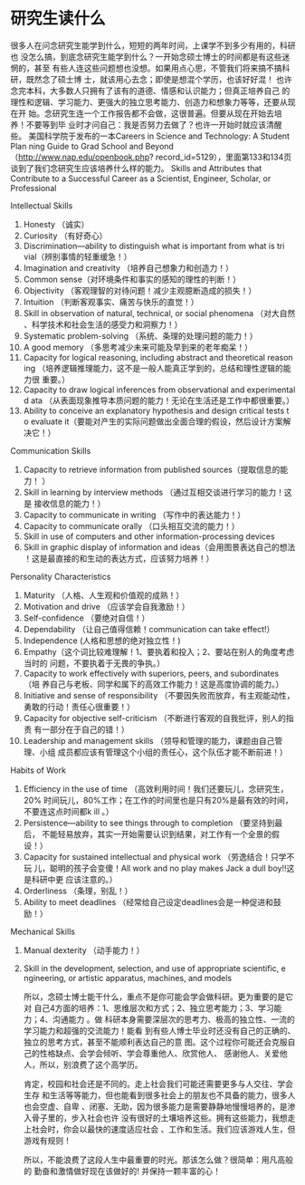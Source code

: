 # 研究生读什么

很多人在问念研究生能学到什么，短短的两年时间，上课学不到多少有用的，科研也
没怎么搞，到底念研究生能学到什么？一开始念硕士博士的时间都是有这些迷惘的，甚至
有些人连这些问题想也没想。如果用点心思，不管我们将来搞不搞科研，既然念了硕士博
士，就该用心去念；即使是想混个学历，也该好好混！
      也许念完本科，大多数人只拥有了该有的道德、情感和认识能力；但真正培养自己
的理性和逻辑、学习能力、更强大的独立思考能力、创造力和想象力等等，还要从现在开
始。念研究生连一个工作报告都不会做，这很普遍。但要从现在开始去培养！不要等到毕
业时才问自己：我是否努力去做了？也许一开始时就应该清醒些。
      美国科学院于发布的一本Careers in Science and Technology: A Student Plan
ning Guide to Grad School and Beyond（http://www.nap.edu/openbook.php?
record_id=5129），里面第133和134页谈到了我们念研究生应该培养什么样的能力。
Skills and Attributes that Contribute to a Successful Career as a Scientist,
Engineer, Scholar, or Professional

Intellectual Skills

1. Honesty （诚实）
2. Curiosity （有好奇心）
3. Discrimination—ability to distinguish what is important from what is tri
   vial（辨别事情的轻重缓急！）
4. Imagination and creativity （培养自己想象力和创造力！）
5. Common sense（对环境条件和事实的感知的理性的判断！）
6. Objectivity （客观理智的对待问题！减少主观臆断造成的损失！）
7. Intuition （判断客观事实、痛苦与快乐的直觉！）
8. Skill in observation of natural, technical, or social phenomena （对大自然
   、科学技术和社会生活的感受力和洞察力！）
9. Systematic problem-solving （系统、条理的处理问题的能力！）
10. A good memory （多思考减少未来可能及早到来的老年痴呆！）
11. Capacity for logical reasoning, including abstract and theoretical reason
    ing （培养逻辑推理能力，这不是一般人能真正学到的，总结和理性逻辑的能力很
    重要。）
12. Capacity to draw logical inferences from observational and experimental d
    ata （从表面现象推导本质问题的能力！无论在生活还是工作中都很重要。）
13. Ability to conceive an explanatory hypothesis and design critical tests t
    o evaluate it（要能对产生的实际问题做出全面合理的假设，然后设计方案解决它！）

Communication Skills

1. Capacity to retrieve information from published sources（提取信息的能力！
   ）
2. Skill in learning by interview methods （通过互相交谈进行学习的能力！这是
   接收信息的能力！）
3. Capacity to communicate in writing （写作中的表达能力！）
4. Capacity to communicate orally （口头相互交流的能力！）
5. Skill in use of computers and other information-processing devices
6. Skill in graphic display of information and ideas（会用图景表达自己的想法
   ！这是最直接的和生动的表达方式，应该努力培养！）

Personality Characteristics

1. Maturity （人格、人生观和价值观的成熟！）
2. Motivation and drive （应该学会自我激励！）
3. Self-confidence （要绝对自信！）
4. Dependability （让自己值得信赖！communication can take effect!）
5. Independence (人格和思想的绝对独立性！)
6. Empathy（这个词比较难理解！1、要执着和投入；2、要站在别人的角度考虑当时的
   问题，不要执着于无畏的争执。）
7. Capacity to work effectively with superiors, peers, and subordinates （培
   养自己与老板、同学和属下的高效工作能力！这是高度协调的能力。）
8. Initiative and sense of responsibility （不要因失败而放弃，有主观能动性，
   勇敢的行动！责任心很重要！）
9. Capacity for objective self-criticism （不断进行客观的自我批评，别人的指责
   有一部分在于自己的错！）
10. Leadership and management skills （领导和管理的能力，课题由自己管理、小组
    成员都应该有管理这个小组的责任心，这个队伍才能不断前进！）

Habits of Work

1. Efficiency in the use of time （高效利用时间！我们还要玩儿，念研究生，20%
   时间玩儿，80%工作；在工作的时间里也是只有20%是最有效的时间，不要连这点时间都k
   ill
   。）
2. Persistence—ability to see things through to completion （要坚持到最后，
   不能轻易放弃，其实一开始需要认识到结果，对工作有一个全景的假设！）
3. Capacity for sustained intellectual and physical work （劳逸结合！只学不玩
   儿，聪明的孩子会变傻！All work and no play makes Jack a dull boy!!这是科研中更
   应该注意的。）
4. Orderliness （条理，别乱！）
5. Ability to meet deadlines （经常给自己设定deadlines会是一种促进和鼓励！）

Mechanical Skills

1. Manual dexterity （动手能力！）
2. Skill in the development, selection, and use of appropriate scientific, e
   ngineering, or artistic apparatus, machines, and models

   所以，念硕士博士能干什么，重点不是你可能会学会做科研。更为重要的是它对
   自己4方面的培养：1、思维层次和方式；2、独立思考能力；3、学习能力；4、沟通能力
   。做
   科研本身需要深层次的思考力、极高的独立性、一流的学习能力和超强的交流能力！能看
   到有些人博士毕业时还没有自己的正确的、独立的思考方式，甚至不能顺利表达自己的意
   图。这个过程你可能还会克服自己的性格缺点、会学会倾听、学会尊重他人、欣赏他人、
   感谢他人、关爱他人，所以，别浪费了这个高学历。

   肯定，校园和社会还是不同的。走上社会我们可能还需要更多与人交往、学会生存
   和生活等等能力，但也能看到很多社会上的朋友也不具备的能力，很多人也会空虚、自卑
   、闭塞、无助，因为很多能力是需要静静地慢慢培养的，是渗入骨子里的，步入社会也许
   没有很好的土壤培养这些。拥有这些能力，我想走上社会时，你会以最快的速度适应社会
   、工作和生活。我们应该游戏人生，但游戏有规则！

   所以，不能浪费了这段人生中最重要的时光。那该怎么做？很简单：用凡高般的
   勤奋和激情做好现在该做好的! 并保持一颗丰富的心！
